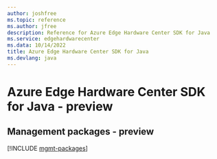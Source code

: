 ```yaml
---
author: joshfree
ms.topic: reference
ms.author: jfree
description: Reference for Azure Edge Hardware Center SDK for Java
ms.service: edgehardwarecenter
ms.data: 10/14/2022
title: Azure Edge Hardware Center SDK for Java
ms.devlang: java
---
```

# Azure Edge Hardware Center SDK for Java - preview

## Management packages - preview
[!INCLUDE [mgmt-packages](edge-hardware-center-mgmt-index.md)]